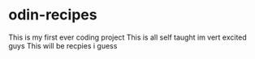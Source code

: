 # odin-recipes
This is my first ever coding project 
This is all self taught im vert excited guys 
This will be recpies i guess
